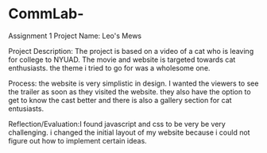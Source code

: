 # CommLab-
Assignment 1
Project Name:
Leo's Mews


Project Description: 
The project is based on a video of a cat who is leaving for college to NYUAD. The movie and website is targeted towards cat enthusiasts.
the theme i tried to go for was a wholesome one. 




Process: 
the website is very simplistic in design. I wanted the viewers to see the trailer as soon as they visited the website. 
they also have the option to get to know the cast better and there is also a gallery section for cat entusiasts. 


Reflection/Evaluation:I found javascript and css to be very be very challenging. i changed the initial layout of my website because i 
could not figure out how to implement certain ideas. 
